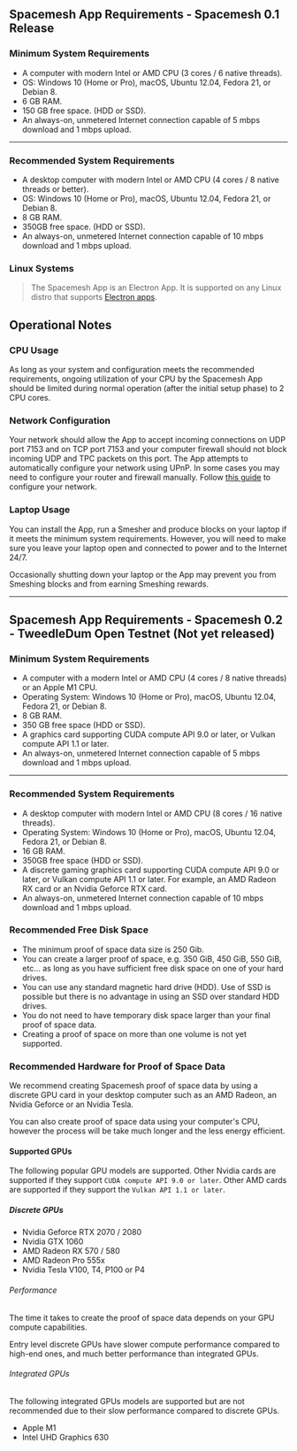 ## Spacemesh App Requirements - Spacemesh 0.1 Release

### Minimum System Requirements

- A computer with modern Intel or AMD CPU (3 cores / 6 native threads).
- OS: Windows 10 (Home or Pro), macOS, Ubuntu 12.04, Fedora 21, or Debian 8.
- 6 GB RAM.
- 150 GB free space. (HDD or SSD).
- An always-on, unmetered Internet connection capable of 5 mbps download and 1 mbps upload.

---

### Recommended System Requirements

- A desktop computer with modern Intel or AMD CPU (4 cores / 8 native threads or better).
- OS: Windows 10 (Home or Pro), macOS, Ubuntu 12.04, Fedora 21, or Debian 8.
- 8 GB RAM.
- 350GB free space. (HDD or SSD).
- An always-on, unmetered Internet connection capable of 10 mbps download and 1 mbps upload.

### Linux Systems
> The Spacemesh App is an Electron App. It is supported on any Linux distro that supports [Electron apps](https://electronjs.org/docs/tutorial/support).

## Operational Notes

### CPU Usage
As long as your system and configuration meets the recommended requirements, ongoing utilization of your CPU by the Spacemesh App should be limited during normal operation (after the initial setup phase) to 2 CPU cores.

### Network Configuration
Your network should allow the App to accept incoming connections on UDP port 7153 and on TCP port 7153 and your computer firewall should not block incoming UDP and TPC packets on this port. The App attempts to automatically configure your network using UPnP. In some cases you may need to configure your router and firewall manually. Follow [this guide](netconfig.md) to configure your network.

### Laptop Usage
You can install the App, run a Smesher and produce blocks on your laptop if it meets the minimum system requirements. However, you will need to make sure you leave your laptop open and connected to power and to the Internet 24/7.

Occasionally shutting down your laptop or the App may prevent you from Smeshing blocks and from earning Smeshing rewards.

---

## Spacemesh App Requirements - Spacemesh 0.2 - TweedleDum Open Testnet (Not yet released)

### Minimum System Requirements
- A computer with a modern Intel or AMD CPU (4 cores / 8 native threads) or an Apple M1 CPU.
- Operating System: Windows 10 (Home or Pro), macOS, Ubuntu 12.04, Fedora 21, or Debian 8.
- 8 GB RAM.
- 350 GB free space (HDD or SSD).
- A graphics card supporting CUDA compute API 9.0 or later, or Vulkan compute API 1.1 or later.
- An always-on, unmetered Internet connection capable of 5 mbps download and 1 mbps upload.

---

### Recommended System Requirements
- A desktop computer with modern Intel or AMD CPU (8 cores / 16 native threads).
- Operating System: Windows 10 (Home or Pro), macOS, Ubuntu 12.04, Fedora 21, or Debian 8.
- 16 GB RAM.
- 350GB free space (HDD or SSD).
- A discrete gaming graphics card supporting CUDA compute API 9.0 or later, or Vulkan compute API 1.1 or later. For example, an AMD Radeon RX card or an Nvidia Geforce RTX card.
- An always-on, unmetered Internet connection capable of 10 mbps download and 1 mbps upload.

### Recommended Free Disk Space
- The minimum proof of space data size is 250 Gib.
- You can create a larger proof of space, e.g. 350 GiB, 450 GiB, 550 GiB, etc... as long as you have sufficient free disk space on one of your hard drives.
- You can use any standard magnetic hard drive (HDD). Use of SSD is possible but there is no advantage in using an SSD over standard HDD drives.
- You do not need to have temporary disk space larger than your final proof of space data.
- Creating a proof of space on more than one volume is not yet supported.

### Recommended Hardware for Proof of Space Data
We recommend creating Spacemesh proof of space data by using a discrete GPU card in your desktop computer such as an AMD Radeon, an Nvidia Geforce or an Nvidia Tesla.

You can also create proof of space data using your computer's CPU, however the process will be take much longer and the less energy efficient.

#### Supported GPUs
The following popular GPU models are supported. Other Nvidia cards are supported if they support `CUDA compute API 9.0 or later`. Other AMD cards are supported if they support the `Vulkan API 1.1 or later`.

##### Discrete GPUs
- Nvidia Geforce RTX 2070 / 2080
- Nvidia GTX 1060
- AMD Radeon RX 570 / 580
- AMD Radeon Pro 555x
- Nvidia Tesla V100, T4, P100 or P4


###### Performance
The time it takes to create the proof of space data depends on your GPU compute capabilities.

Entry level discrete GPUs have slower compute performance compared to high-end ones, and much better performance than integrated GPUs.

###### Integrated GPUs
The following integrated GPUs models are supported but are not recommended due to their slow performance compared to discrete GPUs.
- Apple M1
- Intel UHD Graphics 630
